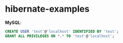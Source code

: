 # hibernate-examples

**MySQL**:
```sql
CREATE USER 'test'@'localhost' IDENTIFIED BY 'test';
GRANT ALL PRIVILEGES ON *.* TO 'test'@'localhost';
```
